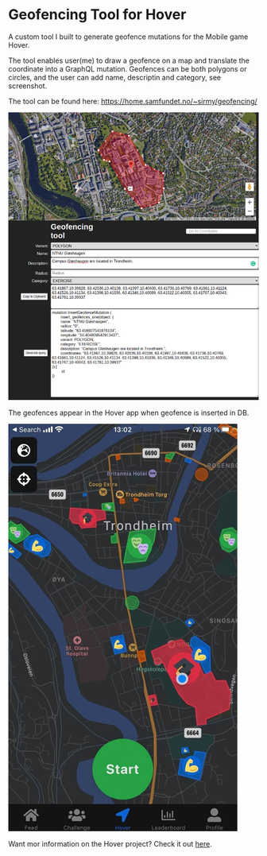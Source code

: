 # Geofencing Tool for Hover

A custom tool I built to generate geofence mutations for the Mobile game Hover. 

The tool enables user(me) to draw a geofence on a map and  translate the coordinate into a GraphQL mutation.
Geofences can be both polygons or circles, and the user can add name, descriptin and category, see screenshot. 

The tool can be found here: https://home.samfundet.no/~sirmy/geofencing/

![The geofencing tool](images/geofence-page.png?raw=true)

The geofences appear in the Hover app when geofence is inserted in DB. 

![The map view in the app Hover](images/hover-geofences.png?raw=true)

Want mor information on the Hover project? Check it out [here](https://hover-game.web.app).
